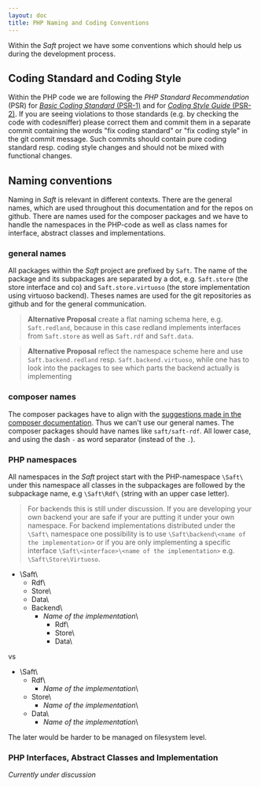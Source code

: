 ```yaml
---
layout: doc
title: PHP Naming and Coding Conventions
---
```


Within the _Saft_ project we have some conventions which should help us during the development process.

## Coding Standard and Coding Style

Within the PHP code we are following the _PHP Standard Recommendation_ (PSR) for [_Basic Coding Standard_ (PSR-1)](http://www.php-fig.org/psr/psr-1/) and for [_Coding Style Guide_ (PSR-2)](http://www.php-fig.org/psr/psr-2/).
If you are seeing violations to those standards (e.g. by checking the code with codesniffer) please correct them and commit them in a separate commit containing the words "fix coding standard" or "fix coding style" in the git commit message.
Such commits should contain pure coding standard resp. coding style changes and should not be mixed with functional changes.

## Naming conventions

Naming in _Saft_ is relevant in different contexts. There are the general names, which are used throughout this documentation and for the repos on github. There are names used for the composer packages and we have to handle the namespaces in the PHP-code as well as class names for interface, abstract classes and implementations.

### general names

All packages within the _Saft_ project are prefixed by `Saft`. The name of the package and its subpackages are separated by a dot, e.g. `Saft.store` (the store interface and co) and `Saft.store.virtuoso` (the store implementation using virtuoso backend).
Theses names are used for the git repositories as github and for the general communication.

> **Alternative Proposal** create a flat naming schema here, e.g. `Saft.redland`, because in this case redland implements interfaces from `Saft.store` as well as `Saft.rdf` and `Saft.data`.

> **Alternative Proposal** reflect the namespace scheme here and use `Saft.backend.redland` resp. `Saft.backend.virtuoso`, while one has to look into the packages to see which parts the backend actually is implementing

### composer names

The composer packages have to align with the [suggestions made in the composer documentation](https://getcomposer.org/doc/02-libraries.md#every-project-is-a-package). Thus we can't use our general names. The composer packages should have names like `saft/saft-rdf`. All lower case, and using the dash `-` as word separator (instead of the `.`).

### PHP namespaces

All namespaces in the _Saft_ project start with the PHP-namespace `\Saft\` under this namespace all classes in the subpackages are followed by the subpackage name, e.g `\Saft\Rdf\` (string with an upper case letter).

> For backends this is still under discussion. If you are developing your own backend your are safe if your are putting it under your own namespace. For backend implementations distributed under the `\Saft\` namespace one possibility is to use `\Saft\backend\<name of the implementation>` or if you are only implementing a specific interface `\Saft\<interface>\<name of the implementation>` e.g. `\Saft\Store\Virtuoso`.

* \Saft\
    * Rdf\
    * Store\
    * Data\
    * Backend\
        * _Name of the implementation_\
            * Rdf\
            * Store\
            * Data\

vs

* \Saft\
    * Rdf\
        * _Name of the implementation_\
    * Store\
        * _Name of the implementation_\
    * Data\
        * _Name of the implementation_\

The later would be harder to be managed on filesystem level.

### PHP Interfaces, Abstract Classes and Implementation

_Currently under discussion_
